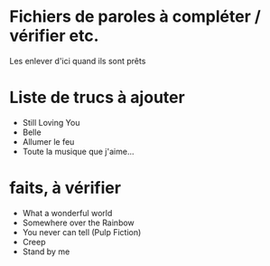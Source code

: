 # Fichiers de paroles à compléter / vérifier etc.

Les enlever d'ici quand ils sont prêts

# Liste de trucs à ajouter


- Still Loving You 
- Belle 
- Allumer le feu 
- Toute la musique que j'aime...


# faits, à vérifier

- What a wonderful world 
- Somewhere over the Rainbow 
- You never can tell (Pulp Fiction) 
- Creep 
- Stand by me 

